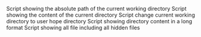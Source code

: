 Script showing the absolute path of the current working directory
Script showing the content of the current directory
Script change current working directory to user hope directory
Script showing directory content in a long format
Script showing all file including all hidden files
